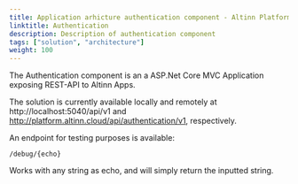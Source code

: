 ```yaml
---
title: Application arhicture authentication component - Altinn Platform
linktitle: Authentication
description: Description of authentication component
tags: ["solution", "architecture"]
weight: 100
---
```


The Authentication component is an a ASP.Net Core MVC Application exposing REST-API to Altinn Apps.

The solution is currently available locally and remotely at  http://localhost:5040/api/v1  and http://platform.altinn.cloud/api/authentication/v1, respectively.

An endpoint for testing purposes is available:

```http
/debug/{echo}
```
  Works with any string as echo, and will simply return the inputted string.


